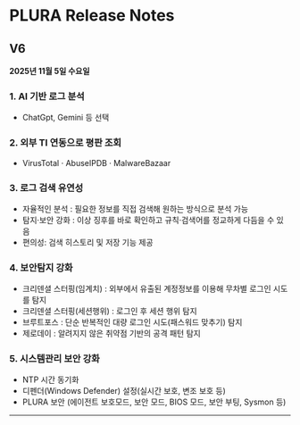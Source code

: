 # PLURA Release Notes

## V6
**2025년 11월 5일 수요일**

### 1. AI 기반 로그 분석
- ChatGpt, Gemini 등 선택

### 2. 외부 TI 연동으로 평판 조회
- VirusTotal · AbuseIPDB · MalwareBazaar
  
### 3. 로그 검색 유연성 
- 자율적인 분석 : 필요한 정보를 직접 검색해 원하는 방식으로 분석 가능
- 탐지·보안 강화 : 이상 징후를 바로 확인하고 규칙·검색어를 정교하게 다듬을 수 있음
- 편의성: 검색 히스토리 및 저장 기능 제공

### 4. 보안탐지 강화
- 크리덴셜 스터핑(임계치) : 외부에서 유출된 계정정보를 이용해 무차별 로그인 시도를 탐지
- 크리덴셜 스터핑(세션행위) : 로그인 후 세션 행위 탐지 
- 브루트포스 : 단순 반복적인 대량 로그인 시도(패스워드 맞추기) 탐지
- 제로데이 : 알려지지 않은 취약점 기반의 공격 패턴 탐지

### 5. 시스템관리 보안 강화
- NTP 시간 동기화
- 디펜더(Windows Defender) 설정(실시간 보호, 변조 보호 등)
- PLURA 보안 (에이전트 보호모드, 보안 모드, BIOS 모드, 보안 부팅, Sysmon 등)

---

